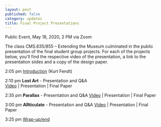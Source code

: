 ```yaml
---
layout: post
published: false
category: updates
title: Final Project Presentations
---
```

Public Event, May 18, 2020, 2 PM  via Zoom

The class CMS.635/855 – Extending the Museum culminated in the public presentation of the final student group projects. For each of the projects below, you'll find the respective video of the presentation, a link to the presentation siides and a copy of the design paper.

2:05 pm		[Introduction](http://web.mit.edu/course/other/cms.636/www/videos/FPP-Intro.mp4) (Kurt Fendt)

2:10 pm 	**Lost Art** - Presentation and Q&A 		
			[Video](http://web.mit.edu/course/other/cms.636/www/videos/FPP-LostArt.mp4) | Presentation | Final Paper
	
2:35 pm		**Parallax** - Presentation and Q&A
			[Video](http://web.mit.edu/course/other/cms.636/www/videos/FPP-Parallax.mp4) | Presentation | Final Paper

3:00 pm		**ARticulate** - Presentation and Q&A
			[Video](http://web.mit.edu/course/other/cms.636/www/videos/FPP-ARticulate.mp4) | Presentation | Final Paper

3:25 pm		[Wrap-up/end](http://web.mit.edu/course/other/cms.636/www/videos/FPP-Closing.mp4)
